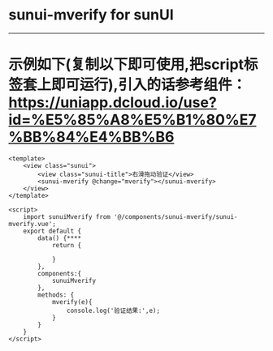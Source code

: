 # sunui-mverify for sunUI

-----------------------------------


# 示例如下(复制以下即可使用,把script标签套上即可运行),引入的话参考组件：https://uniapp.dcloud.io/use?id=%E5%85%A8%E5%B1%80%E7%BB%84%E4%BB%B6
```
<template>
	<view class="sunui">
		<view class="sunui-title">右滑拖动验证</view>
		<sunui-mverify @change="mverify"></sunui-mverify>
	</view>
</template>

<script>
	import sunuiMverify from '@/components/sunui-mverify/sunui-mverify.vue';
	export default {
		data() {****
			return {
				
			}
		},
		components:{
			sunuiMverify
		},
		methods: {
			mverify(e){
				console.log('验证结果:',e);
			}
		}
	}
</script>

```